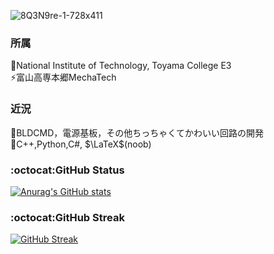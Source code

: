 ![8Q3N9re-1-728x411](https://user-images.githubusercontent.com/80198387/182848722-3bbe87f1-87fd-4208-aa24-aa0816c10c3d.jpg)

### 所属
🔭National Institute of Technology, Toyama College E3<br>
⚡富山高専本郷MechaTech

### 近況
🌱BLDCMD，電源基板，その他ちっちゃくてかわいい回路の開発<br>
💬C++,Python,C#, $\LaTeX$(noob)<br>

### :octocat:GitHub Status<br>
[![Anurag's GitHub stats](https://github-readme-stats.vercel.app/api?username=issaimaru&theme=tokyonight)](https://github.com/issaimaru/github-readme-stats)

### :octocat:GitHub Streak<br>
[![GitHub Streak](http://github-readme-streak-stats.herokuapp.com?user=issaimaru&theme=tokyonight&hide_border=true)](https://git.io/streak-stats)<br>

<!--
**Issaimaru/Issaimaru** is a ✨ _special_ ✨ repository because its `README.md` (this file) appears on your GitHub profile.

Here are some ideas to get you started:

- 🔭 I’m currently working on ...
- 🌱 I’m currently learning ...
- 👯 I’m looking to collaborate on ...
- 🤔 I’m looking for help with ...
- 💬 Ask me about ...
- 📫 How to reach me: ...
- 😄 Pronouns: ...
- ⚡ Fun fact: ...
-->

